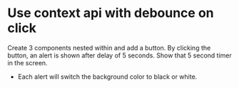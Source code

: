 # Use context api with debounce on click

Create 3 components nested within and add a button. By clicking the button, an alert is shown after delay of 5 seconds. Show that 5 second timer in the screen.

- Each alert will switch the background color to black or white.
